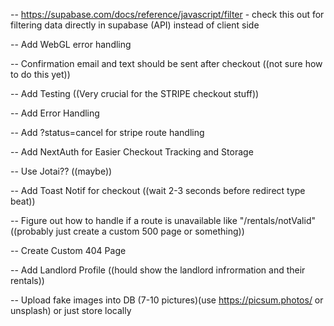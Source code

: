 <!-- DONE -->

<!-- -- For property stuff use https://random-data-api.com/documentation - specifically /users or /addresses -->
<!-- -- Upload fake data into DB -->
<!-- -- Add filtering below Rental Header -->
<!-- -- Add Pricing and Bedrooms to supabase DB -->
<!-- -- Create Rentals Card component -->
<!-- -- Create [uid] page for rentals -->
<!-- -- Filtered States in Alphabetical order -->
<!-- -- https://supabase.com/docs/reference/javascript/eq for fetching data for specific rental on [uid] page -->
<!-- -- Implement filtering to update state in /rentals -->
<!-- -- Implement figma design layout - ((WIP)) -->
<!-- -- Create 404 Page -->
<!-- -- Create Landlord Card Component -->
<!-- -- Implement modified [uid] page from Figma (instead of all the description stuff - small desc and calendar to choose dates to "rent" and then use STRIPE API) -->
<!-- -- Add Date Range Picker on rental details page - https://github.com/wojtekmaj/react-daterange-picker -->
<!-- -- Add Stripe API  -->
<!-- -- Add checkout for stripe from date range picker component or on [uid] page -->
<!-- -- Figure out how to customize stripe API to have rental property name and price -->
<!-- -- Mapbox or Google Maps for above since we have lat and long in DB -->
<!-- -- Redo styling for /rentals to have map of right and cards on left or vice versa ((PRIORITY #1)) -->
<!-- -- Add Styling for Date Range Picker -->

<!-- TODO -->

-- https://supabase.com/docs/reference/javascript/filter - check this out for filtering data directly in supabase (API) instead of client side

-- Add WebGL error handling

-- Confirmation email and text should be sent after checkout ((not sure how to do this yet))

-- Add Testing ((Very crucial for the STRIPE checkout stuff))

-- Add Error Handling

-- Add ?status=cancel for stripe route handling

-- Add NextAuth for Easier Checkout Tracking and Storage

-- Use Jotai?? ((maybe))

-- Add Toast Notif for checkout ((wait 2-3 seconds before redirect type beat))

-- Figure out how to handle if a route is unavailable like "/rentals/notValid" ((probably just create a custom 500 page or something))

-- Create Custom 404 Page

-- Add Landlord Profile ((hould show the landlord infrormation and their rentals))

-- Upload fake images into DB (7-10 pictures)(use https://picsum.photos/ or unsplash) or just store locally
